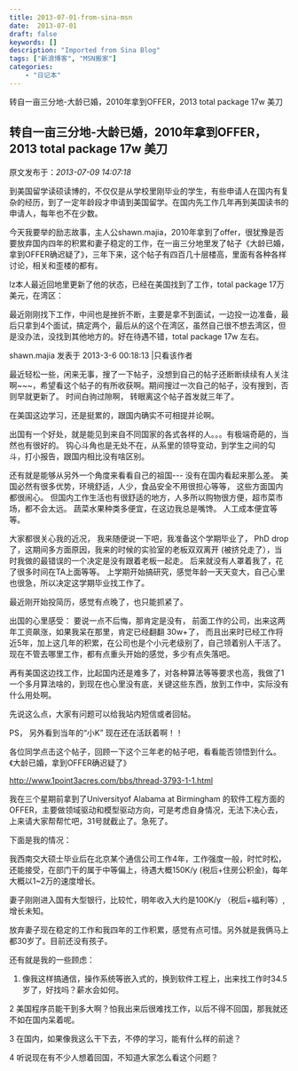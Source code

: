 ```yaml
---
title: 2013-07-01-from-sina-msn
date:  2013-07-01
draft: false
keywords: []
description: "Imported from Sina Blog"
tags: ["新浪博客", "MSN搬家"]
categories: 
    - "日记本"
---
```

转自一亩三分地-大龄已婚，2010年拿到OFFER，2013 total package 17w 美刀
## 转自一亩三分地-大龄已婚，2010年拿到OFFER，2013 total package 17w 美刀

 原文发布于：*2013-07-09 14:07:18*

到美国留学读硕读博的，不仅仅是从学校里刚毕业的学生，有些申请人在国内有复杂的经历，到了一定年龄段才申请到美国留学。在国内先工作几年再到美国读书的申请人，每年也不在少数。

今天我要举的励志故事，主人公shawn.majia，2010年拿到了offer，很犹豫是否要放弃国内四年的积累和妻子稳定的工作，在一亩三分地里发了帖子《大龄已婚，拿到OFFER确迟疑了》，三年下来，这个帖子有四百几十层楼高，里面有各种各样讨论，相关和歪楼的都有。

lz本人最近回地里更新了他的状态，已经在美国找到了工作，total
package 17万美元，在湾区：

最近刚刚找下工作，中间也是挫折不断，主要是拿不到面试，一边投一边准备，最后只拿到4个面试，搞定两个，最后从的这个在湾区，虽然自己很不想去湾区，但是没办法，没找到其他地方的。好在待遇不错，total package 17w 左右。

 

shawn.majia 
发表于 2013-3-6 00:18:13 |只看该作者

最近轻松一些，闲来无事，搜了一下帖子，没想到自己的帖子还断断续续有人关注啊~~~，希望看这个帖子的有所收获啊。期间搜过一次自己的帖子，没有搜到，否则早就更新了。
时间白驹过隙啊，
转眼离这个帖子首发就三年了。

在美国这边学习，还是挺累的，跟国内确实不可相提并论啊。

出国有一个好处，就是能见到来自不同国家的各式各样的人。。。有极端奇葩的，当然也有很好的。
钩心斗角也是无处不在，从系里的领导变动，到学生之间的勾斗，打小报告，跟国内相比没有啥区别。

还有就是能够从另外一个角度来看看自己的祖国--- 
没有在国内看起来那么差。
美国必然有很多优势，环境舒适，人少，食品安全不用很担心等等，
这些方面国内都很闹心。
但国内工作生活也有很舒适的地方，人多所以购物很方便，超市菜市场，都不会太远。
蔬菜水果种类多便宜，在这边我总是嘴馋。
人工成本便宜等等。

 

大家都很关心我的近况，
我来随便说一下吧，我准备这个学期毕业了， PhD drop了，这期间多方面原因，我来的时候的实验室的老板双双离开
(被挤兑走了），当时我做的最错误的一个决定是没有跟着老板一起走。
后来就没有人罩着我了，花了很多时间在TA上面等等。
上学期开始搞研究，感觉年龄一天天变大，自己心里也很急，所以决定这学期毕业找工作了。

最近刚开始投简历，感觉有点晚了，也只能抓紧了。

 

出国的心里感受：
要说一点不后悔，那肯定是没有，
前面工作的公司，出来这两年工资飙涨，如果我呆在那里，肯定已经翻翻 30w+了，
而且出来时已经工作将近5年，加上这几年的积累，在公司也是个小元老级别了，自己领着别人干活了。现在不管去哪里工作，都有点重头开始的感觉，多少有点失落吧。

再有美国这边找工作，比起国内还是难多了，对各种算法等等要求也高，我做了1一个多月算法啥的，到现在也心里没有底，关键这些东西，放到工作中，实际没有什么用处啊。

 

先说这么点，大家有问题可以给我站内短信或者回帖。

PS，
另外看到当年的“小K”
现在还在活跃着啊！！

 

各位同学点击这个帖子，回顾一下这个三年老的帖子吧，看看能否领悟到什么。《大龄已婚，拿到OFFER确迟疑了》 

http://www.1point3acres.com/bbs/thread-3793-1-1.html 

我在三个星期前拿到了Universityof Alabama at Birmingham 
的软件工程方面的OFFER，主要做领域驱动和模型驱动方向，可是考虑自身情况，无法下决心去，上来请大家帮帮忙吧，31号就截止了。急死了。 

下面是我的情况：

 我西南交大硕士毕业后在北京某个通信公司工作4年，工作强度一般，时忙时松，还能接受，在部门干的属于中等偏上，待遇大概150K/y
(税后+住房公积金)，每年大概以1~2万的速度增长。 

妻子刚刚进入国有大型银行，比较忙，明年收入大约是100K/y 
（税后+福利等）,增长未知。 

放弃妻子现在稳定的工作和我四年的工作积累，感觉有点可惜。另外就是我俩马上都30岁了。目前还没有孩子。

 

还有就是我的一些顾虑：

1. 像我这样搞通信，操作系统等嵌入式的，换到软件工程上，出来找工作时34.5岁了，好找吗？薪水会如何。

 

2
美国程序员能干到多大啊？怕我出来后很难找工作，以后不得不回国，那我就还不如在国内呆着呢。

 

3 在国内，如果像我这么干下去，不停的学习，能有什么样的前途？

 

4 听说现在有不少人想着回国，不知道大家怎么看这个问题？

 

 


